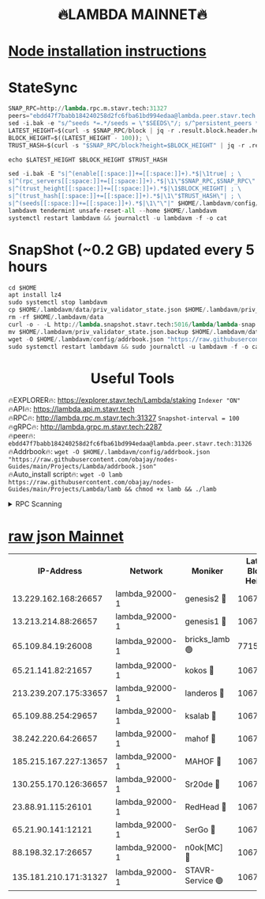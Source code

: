 <h1 align="center"> 🔥LAMBDA MAINNET🔥</h1>


[Node installation instructions](https://github.com/obajay/nodes-Guides/tree/main/Projects/Lambda)
=


# StateSync
```python
SNAP_RPC=http://lambda.rpc.m.stavr.tech:31327
peers="ebdd47f7babb184240258d2fc6fba61bd994edaa@lambda.peer.stavr.tech:31326" 
sed -i.bak -e "s/^seeds *=.*/seeds = \"$SEEDS\"/; s/^persistent_peers *=.*/persistent_peers = \"$PEERS\"/" $HOME/.lambdavm/config/config.toml
LATEST_HEIGHT=$(curl -s $SNAP_RPC/block | jq -r .result.block.header.height); \
BLOCK_HEIGHT=$((LATEST_HEIGHT - 100)); \
TRUST_HASH=$(curl -s "$SNAP_RPC/block?height=$BLOCK_HEIGHT" | jq -r .result.block_id.hash)

echo $LATEST_HEIGHT $BLOCK_HEIGHT $TRUST_HASH

sed -i.bak -E "s|^(enable[[:space:]]+=[[:space:]]+).*$|\1true| ; \
s|^(rpc_servers[[:space:]]+=[[:space:]]+).*$|\1\"$SNAP_RPC,$SNAP_RPC\"| ; \
s|^(trust_height[[:space:]]+=[[:space:]]+).*$|\1$BLOCK_HEIGHT| ; \
s|^(trust_hash[[:space:]]+=[[:space:]]+).*$|\1\"$TRUST_HASH\"| ; \
s|^(seeds[[:space:]]+=[[:space:]]+).*$|\1\"\"|" $HOME/.lambdavm/config/config.toml
lambdavm tendermint unsafe-reset-all --home $HOME/.lambdavm
systemctl restart lambdavm && journalctl -u lambdavm -f -o cat

```
# SnapShot (~0.2 GB) updated every 5 hours
```python
cd $HOME
apt install lz4
sudo systemctl stop lambdavm
cp $HOME/.lambdavm/data/priv_validator_state.json $HOME/.lambdavm/priv_validator_state.json.backup
rm -rf $HOME/.lambdavm/data
curl -o - -L http://lambda.snapshot.stavr.tech:5016/lambda/lambda-snap.tar.lz4 | lz4 -c -d - | tar -x -C $HOME/.lambdavm --strip-components 2
mv $HOME/.lambdavm/priv_validator_state.json.backup $HOME/.lambdavm/data/priv_validator_state.json
wget -O $HOME/.lambdavm/config/addrbook.json "https://raw.githubusercontent.com/obajay/nodes-Guides/main/Projects/Lambda/addrbook.json"
sudo systemctl restart lambdavm && sudo journalctl -u lambdavm -f -o cat
```
 <h1 align="center"> Useful Tools</h1>

🔥EXPLORER🔥:      https://explorer.stavr.tech/Lambda/staking	        `Indexer "ON"` \
🔥API🔥: 			 		 https://lambda.api.m.stavr.tech \
🔥RPC🔥:           http://lambda.rpc.m.stavr.tech:31327	              `Snapshot-interval = 100` \
🔥gRPC🔥:          http://lambda.grpc.m.stavr.tech:2287 \
🔥peer🔥:					 `ebdd47f7babb184240258d2fc6fba61bd994edaa@lambda.peer.stavr.tech:31326` \
🔥Addrbook🔥:    ```wget -O $HOME/.lambdavm/config/addrbook.json "https://raw.githubusercontent.com/obajay/nodes-Guides/main/Projects/Lambda/addrbook.json"``` \
🔥Auto_install script🔥: ```wget -O lamb https://raw.githubusercontent.com/obajay/nodes-Guides/main/Projects/Lambda/lamb && chmod +x lamb && ./lamb```


<details>
<summary>RPC Scanning</summary>

<h2 align="center"> We scan nodes in real time every 4 hours. And we provide the final result of RPC endpoints.
We cannot influence the operation of these nodes in any way. </h2>


```python
If Voting Power is higher than 0 --> then the Node is a validator of the network and may be subject to attack and be a potential threat to the chain.
```
```python
We marked such validators with a red symbol
```

</details>

[raw json Mainnet](https://rpc-check.lambm.stavr.tech/lambm/rpc-lambm-result.json)
=


<table><tr><th>IP-Address</th><th>Network</th><th>Moniker</th><th>Latest Block Height</th><th>Earliest Block Height</th><th>Catching Up</th><th>Tx Index</th><th>Voting Power</th><th>Scan Time</th></tr><tr><td>13.229.162.168:26657</td><td>lambda_92000-1</td><td>genesis2 🔴</td><td>10677033</td><td>1</td><td>False</td><td>on</td><td>16647031</td><td>2023-12-21T19:41:36.253097352UTC</td></tr><tr><td>13.213.214.88:26657</td><td>lambda_92000-1</td><td>genesis1 🔴</td><td>10677033</td><td>1</td><td>False</td><td>on</td><td>107835</td><td>2023-12-21T19:41:40.436283186UTC</td></tr><tr><td>65.109.84.19:26008</td><td>lambda_92000-1</td><td>bricks_lamb 🟢</td><td>7715743</td><td>7581001</td><td>False</td><td>on</td><td>0</td><td>2023-12-21T19:41:49.304548200UTC</td></tr><tr><td>65.21.141.82:21657</td><td>lambda_92000-1</td><td>kokos 🔴</td><td>10677034</td><td>7716001</td><td>False</td><td>off</td><td>546765</td><td>2023-12-21T19:41:42.862230038UTC</td></tr><tr><td>213.239.207.175:33657</td><td>lambda_92000-1</td><td>landeros 🔴</td><td>10677031</td><td>8136001</td><td>False</td><td>off</td><td>936927</td><td>2023-12-21T19:41:30.537189431UTC</td></tr><tr><td>65.109.88.254:29657</td><td>lambda_92000-1</td><td>ksalab 🔴</td><td>10677035</td><td>8715001</td><td>False</td><td>on</td><td>503600</td><td>2023-12-21T19:41:45.575770761UTC</td></tr><tr><td>38.242.220.64:26657</td><td>lambda_92000-1</td><td>mahof 🔴</td><td>10677029</td><td>10131001</td><td>False</td><td>off</td><td>770350</td><td>2023-12-21T19:41:23.825551024UTC</td></tr><tr><td>185.215.167.227:13657</td><td>lambda_92000-1</td><td>MAHOF 🔴</td><td>10677033</td><td>10134001</td><td>False</td><td>on</td><td>2051510</td><td>2023-12-21T19:41:39.541821635UTC</td></tr><tr><td>130.255.170.126:36657</td><td>lambda_92000-1</td><td>Sr20de 🔴</td><td>10677031</td><td>10353001</td><td>False</td><td>off</td><td>671452</td><td>2023-12-21T19:41:30.997769496UTC</td></tr><tr><td>23.88.91.115:26101</td><td>lambda_92000-1</td><td>RedHead 🔴</td><td>10677031</td><td>10577031</td><td>False</td><td>off</td><td>553202</td><td>2023-12-21T19:41:31.243890405UTC</td></tr><tr><td>65.21.90.141:12121</td><td>lambda_92000-1</td><td>SerGo 🔴</td><td>10677035</td><td>10577035</td><td>False</td><td>off</td><td>10561686</td><td>2023-12-21T19:41:45.966204158UTC</td></tr><tr><td>88.198.32.17:26657</td><td>lambda_92000-1</td><td>n0ok[MC] 🔴</td><td>10677036</td><td>10577036</td><td>False</td><td>off</td><td>1578630</td><td>2023-12-21T19:41:48.979098180UTC</td></tr><tr><td>135.181.210.171:31327</td><td>lambda_92000-1</td><td>STAVR-Service 🟢</td><td>10677035</td><td>10675501</td><td>False</td><td>on</td><td>0</td><td>2023-12-21T19:41:45.232887239UTC</td></tr></table>
